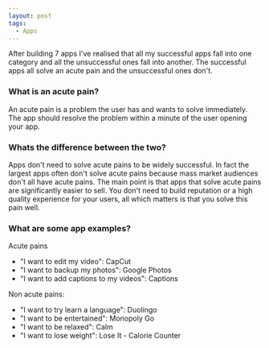 ```yaml
---
layout: post
tags:
  - Apps
---
```

After building 7 apps I've realised that all my successful apps fall into one category and all the unsuccessful ones fall into another. The successful apps all solve an acute pain and the unsuccessful ones don't. 
### What is an acute pain?
An acute pain is a problem the user has and wants to solve immediately. The app should resolve the problem within a minute of the user opening your app.
### Whats the difference between the two?
Apps don't need to solve acute pains to be widely successful. In fact the largest apps often don't solve acute pains because mass market audiences don't all have acute pains. The main point is that apps that solve acute pains are significantly easier to sell. You don't need to build reputation or a high quality experience for your users, all which matters is that you solve this pain well.
### What are some app examples?
Acute pains
- "I want to edit my video": CapCut
- "I want to backup my photos": Google Photos
- "I want to add captions to my videos": Captions

Non acute pains:
- "I want to try learn a language": Duolingo
- "I want to be entertained": Monopoly Go
- "I want to be relaxed": Calm
- "I want to lose weight": Lose It - Calorie Counter